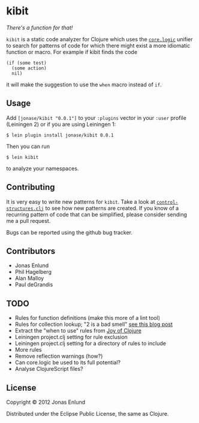 # kibit

*There's a function for that!*

`kibit` is a static code analyzer for Clojure which uses the
[`core.logic`](https://github.com/clojure/core.logic) unifier to
search for patterns of code for which there might exist a more
idiomatic function or macro. For example if kibit finds the code

    (if (some test)
      (some action)
      nil)

it will make the suggestion to use the `when` macro instead of `if`.

## Usage

Add `[jonase/kibit "0.0.1"]` to your `:plugins` vector in your `:user`
profile (Leiningen 2) or if you are using Leiningen 1:

    $ lein plugin install jonase/kibit 0.0.1

Then you can run

    $ lein kibit

to analyze your namespaces.

## Contributing

It is very easy to write new patterns for `kibit`. Take a look at
[`control-structures.clj`](https://github.com/jonase/kibit/blob/master/src/jonase/kibit/control_structures.clj)
to see how new patterns are created. If you know of a recurring
pattern of code that can be simplified, please consider sending me a
pull request.

Bugs can be reported using the github bug tracker.

## Contributors

* Jonas Enlund
* Phil Hagelberg
* Alan Malloy
* Paul deGrandis

## TODO

* Rules for function definitions (make this more of a lint tool)
* Rules for collection lookup; "2 is a bad smell" [see this blog post](http://tech.puredanger.com/2011/10/12/2-is-a-smell/)
* Extract the "when to use" rules from [Joy of Clojure](http://joyofclojure.com/)
* Leiningen project.clj setting for rule exclusion
* Leiningen project.clj setting for a directory of rules to include
* More rules
* Remove reflection warnings (how?)
* Can core.logic be used to its full potential?
* Analyse ClojureScript files?

## License

Copyright © 2012 Jonas Enlund

Distributed under the Eclipse Public License, the same as Clojure.

